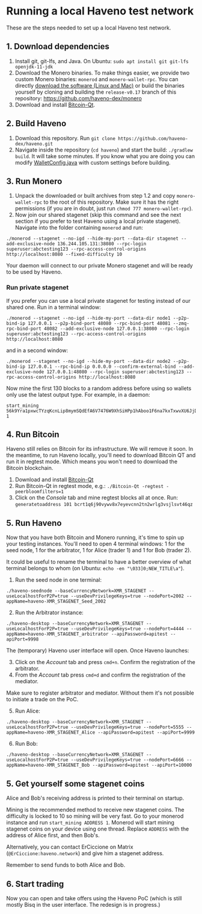 # Running a local Haveno test network

These are the steps needed to set up a local Haveno test network.

## 1. Download dependencies

1. Install git, git-lfs, and Java. On Ubuntu: `sudo apt install git git-lfs openjdk-11-jdk`
2. Download the Monero binaries. To make things easier, we provide two custom Monero binaries: `monerod` and `monero-wallet-rpc`. You can directly [download the software (Linux and Mac)](https://github.com/haveno-dex/monero/releases/tag/testing) or build the binaries yourself by cloning and building the `release-v0.17` branch of this repository: https://github.com/haveno-dex/monero
3. Download and install [Bitcoin-Qt](https://bitcoin.org/en/download).

## 2. Build Haveno

1. Download this repository. Run `git clone https://github.com/haveno-dex/haveno.git`
2. Navigate inside the repository (`cd haveno`) and start the build: `./gradlew build`. It will take some minutes. If you know what you are doing you can modify [WalletConfig.java](core/src/main/java/bisq/core/btc/setup/WalletConfig.java) with custom settings before building.

## 3. Run Monero

1. Unpack the downloaded or built archives from step 1.2 and copy `monero-wallet-rpc` to the root of this repository. Make sure it has the right permissions (if you are in doubt, just run `chmod 777 monero-wallet-rpc`).
2. Now join our shared stagenet (skip this command and see the next section if you prefer to test Haveno using a local private stagenet). Navigate into the folder containing `monerod` and run:

```
./monerod --stagenet --no-igd --hide-my-port --data-dir stagenet --add-exclusive-node 136.244.105.131:38080 --rpc-login superuser:abctesting123 --rpc-access-control-origins http://localhost:8080 --fixed-difficulty 10
```

Your daemon will connect to our private Monero stagenet and will be ready to be used by Haveno.

### Run private stagenet

If you prefer you can use a local private stagenet for testing instead of our shared one. Run in a terminal window:

```
./monerod --stagenet --no-igd --hide-my-port --data-dir node1 --p2p-bind-ip 127.0.0.1 --p2p-bind-port 48080 --rpc-bind-port 48081 --zmq-rpc-bind-port 48082 --add-exclusive-node 127.0.0.1:38080 --rpc-login superuser:abctesting123 --rpc-access-control-origins http://localhost:8080
```

and in a second window:

```
./monerod --stagenet --no-igd --hide-my-port --data-dir node2 --p2p-bind-ip 127.0.0.1 --rpc-bind-ip 0.0.0.0 --confirm-external-bind --add-exclusive-node 127.0.0.1:48080 --rpc-login superuser:abctesting123 --rpc-access-control-origins http://localhost:8080
```

Now mine the first 130 blocks to a random address before using so wallets only use the latest output type. For example, in a daemon:

```
start_mining 56k9Yra1pxwcTYzqKcnLip8mymSQdEfA6V7476W9XhSiHPp1hAboo1F6na7kxTxwvXU6JjDQtu8VJdGj9FEcjkxGJfsyyah 1
```

## 4. Run Bitcoin

Haveno still relies on Bitcoin for its infrastructure. We will remove it soon. In the meantime, to run Haveno locally, you'll need to download Bitcoin QT and run it in regtest mode. Which means you won't need to download the Bitcoin blockchain.

1. Download and install [Bitcoin-Qt](https://bitcoin.org/en/download)
2. Run Bitcoin-Qt in regtest mode, e.g.: `./Bitcoin-Qt -regtest -peerbloomfilters=1`
3. Click on the *Console* tab and mine regtest blocks all at once. Run: `generatetoaddress 101 bcrt1q6j90vywv8x7eyevcnn2tn2wrlg3vsjlsvt46qz`

## 5. Run Haveno

Now that you have both Bitcoin and Monero running, it's time to spin up your testing instances. You'll need to open 4 terminal windows: 1 for the seed node, 1 for the arbitrator, 1 for Alice (trader 1) and 1 for Bob (trader 2).

It could be useful to rename the terminal to have a better overview of what terminal belongs to whom (on Ubuntu: `echo -en "\033]0;NEW_TITLE\a"`).

1. Run the seed node in one terminal:

```
./haveno-seednode --baseCurrencyNetwork=XMR_STAGENET --useLocalhostForP2P=true --useDevPrivilegeKeys=true --nodePort=2002 --appName=haveno-XMR_STAGENET_Seed_2002
```

2. Run the Arbitrator instance:

```
./haveno-desktop --baseCurrencyNetwork=XMR_STAGENET --useLocalhostForP2P=true --useDevPrivilegeKeys=true --nodePort=4444 --appName=haveno-XMR_STAGENET_arbitrator --apiPassword=apitest --apiPort=9998
```

The (temporary) Haveno user interface will open. Once Haveno launches:

3. Click on the *Account* tab and press `cmd+n`. Confirm the registration of the arbitrator.
4. From the *Account* tab press `cmd+d` and confirm the registration of the mediator.

Make sure to register arbitrator and mediator. Without them it's not possible to initiate a trade on the PoC.

5. Run Alice:

```
./haveno-desktop --baseCurrencyNetwork=XMR_STAGENET --useLocalhostForP2P=true --useDevPrivilegeKeys=true --nodePort=5555 --appName=haveno-XMR_STAGENET_Alice --apiPassword=apitest --apiPort=9999
```

6. Run Bob:

```
./haveno-desktop --baseCurrencyNetwork=XMR_STAGENET --useLocalhostForP2P=true --useDevPrivilegeKeys=true --nodePort=6666 --appName=haveno-XMR_STAGENET_Bob --apiPassword=apitest --apiPort=10000
```

## 5. Get yourself some stagenet coins

Alice and Bob's receiving address is printed to their terminal on startup.

Mining is the recommended method to receive new stagenet coins. The difficulty is locked to 10 so mining will be very fast. Go to your monerod instance and run `start_mining ADDRESS 1`. Monerod will start mining stagenet coins on your device using one thread. Replace `ADDRESS` with the address of Alice first, and then Bob's.

Alternatively, you can contact ErCiccione on Matrix (`@ErCiccione:haveno.network`) and give him a stagenet address.

Remember to send funds to both Alice and Bob.

## 6. Start trading

Now you can open and take offers using the Haveno PoC (which is still mostly Bisq in the user interface. The redesign is in progress.)
